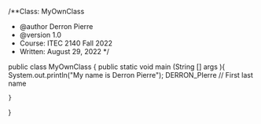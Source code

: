 /**Class: MyOwnClass
 * @author Derron Pierre
 * @version 1.0
 * Course: ITEC 2140 Fall 2022
 * Written: August 29, 2022
*/

public class MyOwnClass {
    public static void main (String [] args ){
System.out.println("My name is Derron Pierre");
DERRON_PIerre // First last name

    }
}
